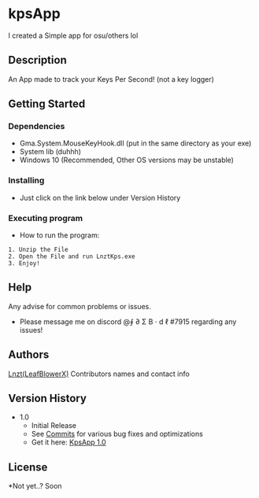 # kpsApp
I created a Simple app for osu/others lol


## Description

An App made to track your Keys Per Second! (not a key logger)

## Getting Started

### Dependencies

* Gma.System.MouseKeyHook.dll (put in the same directory as your exe)
*  System lib (duhhh)
* Windows 10 (Recommended, Other OS versions may be unstable)

### Installing

* Just click on the link below under Version History

### Executing program

* How to run the program:
```
1. Unzip the File
2. Open the File and run LnztKps.exe
3. Enjoy!
```

## Help

Any advise for common problems or issues.
- Please message me on discord @∮ ∂ Σ B ⋅ d ℓ #7915 regarding any issues!

## Authors
   [Lnzt(LeafBlowerX)](https://github.com/LeafblowerX)
Contributors names and contact info


## Version History

* 1.0
    * Initial Release
    * See [Commits](https://github.com/LeafblowerX/kpsApp/commits/master) for various bug fixes and optimizations
    * Get it here: [KpsApp 1.0](https://github.com/LeafblowerX/kpsApp/files/7353484/KpsApp.v1.0.zip)

    
    
## License

*Not yet..? Soon

